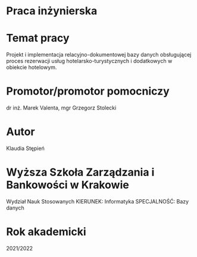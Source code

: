 # Praca inżynierska

# Temat pracy

<p>Projekt i implementacja relacyjno-dokumentowej bazy danych obsługującej proces rezerwacji usług hotelarsko-turystycznych i dodatkowych w obiekcie hotelowym.
</p>

# Promotor/promotor pomocniczy

<p>dr inż. Marek Valenta, mgr Grzegorz Stolecki</p>

# Autor

<p>Klaudia Stępień</p>

# Wyższa Szkoła Zarządzania i Bankowości w Krakowie

<p>Wydział Nauk Stosowanych
KIERUNEK: Informatyka
SPECJALNOŚĆ: Bazy danych
</p>

# Rok akademicki

<p>2021/2022</p>
